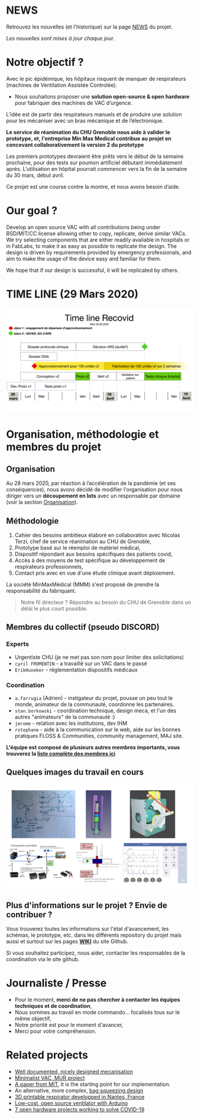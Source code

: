# NEWS

Retrouvez les nouvelles (et l'historique) sur la page [NEWS](https://github.com/Recovid/Documentation/wiki/00-News) du projet.

_Les nouvelles sont mises à jour chaque jour._

# Notre objectif ?

Avec le pic épidémique, les hôpitaux risquent de manquer de respirateurs (machines de Ventilation Assistée Controlée).

* Nous souhaitons proposer une **solution open-source & open hardware** pour fabriquer des machines de VAC d’urgence.

L’idée est de partir des respirateurs manuels et de produire une solution pour les mécaniser avec un bras mécanique et de l’électronique.

**Le service de réanimation du CHU Grenoble nous aide à valider le prototype, et, l'entreprise Min Max Medical contribue au projet en concevant collaborativement la version 2 du prototype**

Les premiers prototypes devraient être prêts vers le début de la semaine prochaine, pour des tests sur poumon artificiel débutant immédiatement après. L’utilisation en hôpital pourrait commencer vers la fin de la semaine du 30 mars, début avril.

Ce projet est une course contre la montre, et nous avons besoin d’aide.

# Our goal ?

Develop an open source VAC with all contributions being under BSD/MIT/CC license allowing other to copy, replicate, derive similar VACs. We try selecting components that are either readily available in hospitals or in FabLabs, to make it as easy as possible to replicate the design. The design is driven by requirements provided by emergency professionals, and aim to make the usage of the device easy and familiar for them.

We hope that if our design is successful, it will be replicated by others.

# TIME LINE (29 Mars 2020)
![RECOVID TIME LINE](https://github.com/Recovid/Documentation/blob/master/images/RECOVID_Timeline_2903.png)

# Organisation, méthodologie et membres du projet

## Organisation

Au 28 mars 2020, par réaction à l’accélération de la pandémie (et ses conséquences), nous avons décidé de modifier l'organisation pour nous diriger vers un **découpement en lots** avec un responsable par domaine (voir la section [Organisation](https://github.com/Recovid/Documentation/wiki/02-Organisation)).

## Méthodologie

1. Cahier des besoins ambitieux élaboré en collaboration avec Nicolas Terzi, chef de service réanimation au CHU de Grenoble,
2. Prototype basé sur le réemploi de matériel médical,
3. Dispositif répondant aux besoins spécifiques des patients covid,
4. Accès à des moyens de test spécifique au développement de respirateurs professionnels,
5. Contact pris avec en vue d'une étude clinique avant déploiement.

La société MinMaxMédical (MMM) s'est proposé de prendre la responsabilité du fabriquant.

> Notre fil directeur ? Répondre au besoin du CHU de Grenoble dans un délai le plus court possible.

## Membres du collectif (pseudo DISCORD)

### Experts

* Urgentiste CHU (je ne met pas son nom pour limiter des solicitations)
* ``cyril FROMENTIN`` - a travaillé sur un VAC dans le passé
* ``ErikHuneker`` - réglementation dispositifs médicaux

### Coordination

* ``a.farrugia`` (Adrien) - instigateur du projet, pousse un peu tout le monde, animateur de la communauté, coordonne les partenaires.
* ``stan.borkowski`` - coordination technique, design meca, et l'un des autres "animateurs" de la communauté :)
* ``jerome`` - relation avec les institutions, dev IHM
* ``rstephane`` - aide à la communication sur le web, aide sur les bonnes pratiques FLOSS & Communities, community management, MAJ site.

**L'équipe est composé de plusieurs autres membres importants, vous trouverez la [liste complète des membres ici](https://github.com/Recovid/Documentation/wiki/99-Les-membres-du-collectif)**

## Quelques images du travail en cours

![Quelques images](https://github.com/Recovid/Documentation/blob/master/images/images_travaux.png)

## Plus d'informations sur le projet ? Envie de contribuer ?
Vous trouverez toutes les informations sur l'état d'avancement, les schémas, le prototype, etc. dans les différents repository du projet mais aussi et surtout sur les pages **[WIKI](https://github.com/Recovid/Documentation/wiki)** du site Github.

Si vous souhaitez participez, nous aider, contacter les responsables de la coordination via le site github.

# Journaliste / Presse

* Pour le moment, **merci de ne pas chercher à contacter les équipes techniques et de coordination**,
* Nous sommes au travail en mode commando... focalisés tous sur le même objectif,
* Notre priorité est pour le moment d'avancer,
* Merci pour votre compréhension.

# Related projects

* [Well documented, nicely designed mecanisation](https://e-vent.mit.edu)
* [Minimalist VAC, MUR project](https://www.mur-project.org)
* [A paper from MIT](https://web.mit.edu/2.75/projects/DMD_2010_Al_Husseini.pdf), it is the starting point for our implementation.
* An alternative, more complex, [bag squeezing design](https://techcrunch.com/2020/03/19/open-source-project-spins-up-3d-printed-ventilator-validation-prototype-in-just-one-week/)
* [3D printable respirator developped in Nantes, France](https://github.com/covid-response-projects)
* [Low-cost, open source ventilator with Arduino](https://blog.arduino.cc/2020/03/17/designing-a-low-cost-open-source-ventilator-with-arduino/)
* [7 open hardware projects working to solve COVID-19](https://opensource.com/article/20/3/open-hardware-covid19)
